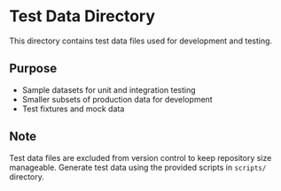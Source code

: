 # Test Data Directory

This directory contains test data files used for development and testing.

## Purpose

- Sample datasets for unit and integration testing
- Smaller subsets of production data for development
- Test fixtures and mock data

## Note

Test data files are excluded from version control to keep repository size manageable.
Generate test data using the provided scripts in `scripts/` directory.